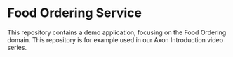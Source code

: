 # Food Ordering Service

This repository contains a demo application, focusing on the Food Ordering domain.
This repository is for example used in our Axon Introduction video series.
